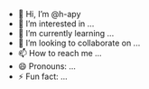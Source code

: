 - 👋 Hi, I’m @h-apy
- 👀 I’m interested in ...
- 🌱 I’m currently learning ...
- 💞️ I’m looking to collaborate on ...
- 📫 How to reach me ...
- 😄 Pronouns: ...
- ⚡ Fun fact: ...

<!---
h-apy/h-apy is a ✨ special ✨ repository because its `README.md` (this file) appears on your GitHub profile.
You can click the Preview link to take a look at your changes.
--->
